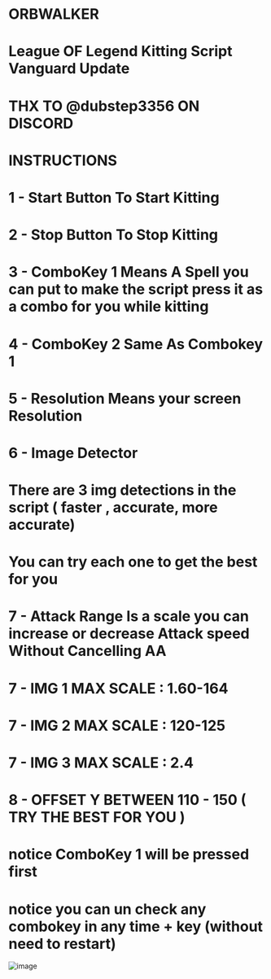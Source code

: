 
# ORBWALKER
# League OF Legend Kitting Script Vanguard Update
# THX TO @dubstep3356 ON DISCORD 
# INSTRUCTIONS
# 1 - Start Button To Start Kitting
# 2 - Stop Button To Stop Kitting
# 3 - ComboKey 1 Means A Spell you can put to make the script press it as a combo for you while kitting 
# 4 - ComboKey 2 Same As Combokey 1
# 5 - Resolution Means your screen Resolution
# 6 - Image Detector
# There are 3 img detections in the script ( faster , accurate, more accurate)
# You can try each one to get the best for you
# 7 - Attack Range Is a scale you can increase or decrease Attack speed Without Cancelling AA
# 7 - IMG 1 MAX SCALE : 1.60-164
# 7 - IMG 2 MAX SCALE : 120-125
# 7 - IMG 3 MAX SCALE : 2.4
# 8 - OFFSET Y BETWEEN 110 - 150 ( TRY THE BEST FOR YOU )
# notice ComboKey 1 will be pressed first
# notice you can un check any combokey  in any time + key (without need to restart)
![image](https://github.com/Mouhammedex/ORBWALKER/assets/170209775/fa32bf15-46f1-4a73-8dc7-25f806770f6f)
